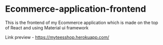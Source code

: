 # Ecommerce-application-frontend
This is the frontend of my Ecommerce application which is made on the top of React and using Material ui framework


Link preview - https://myteesshop.herokuapp.com/
